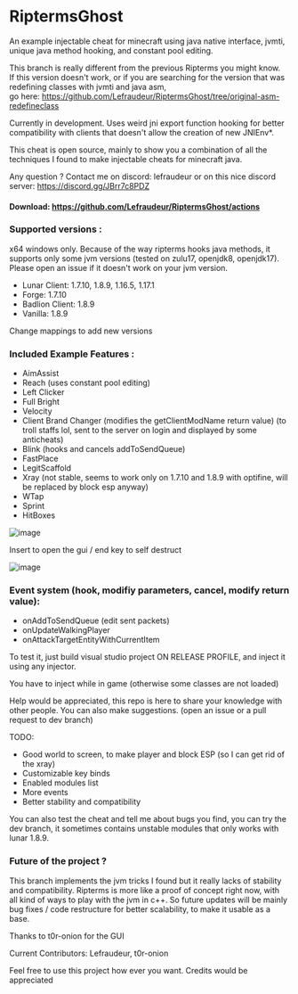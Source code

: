 # RiptermsGhost
An example injectable cheat for minecraft using java native interface, jvmti, unique java method hooking, and constant pool editing.

This branch is really different from the previous Ripterms you might know. 
<br/>If this version doesn't work, or if you are searching for the version that was redefining classes with jvmti and java asm, 
<br/>go here: https://github.com/Lefraudeur/RiptermsGhost/tree/original-asm-redefineclass

Currently in development.
Uses weird jni export function hooking for better compatibility with clients that doesn't allow the creation of new JNIEnv*.

This cheat is open source, mainly to show you a combination of all the techniques I found to make injectable cheats for minecraft java.

Any question ? Contact me on discord: lefraudeur
or on this nice discord server: https://discord.gg/JBrr7c8PDZ

#### Download: https://github.com/Lefraudeur/RiptermsGhost/actions

### Supported versions :
x64 windows only. Because of the way ripterms hooks java methods, it supports only some jvm versions (tested on zulu17, openjdk8, openjdk17).
Please open an issue if it doesn't work on your jvm version.
- Lunar Client: 1.7.10, 1.8.9, 1.16.5, 1.17.1
- Forge: 1.7.10
- Badlion Client: 1.8.9
- Vanilla: 1.8.9

Change mappings to add new versions

### Included Example Features :
- AimAssist
- Reach (uses constant pool editing)
- Left Clicker
- Full Bright
- Velocity
- Client Brand Changer (modifies the getClientModName return value) (to troll staffs lol, sent to the server on login and displayed by some anticheats)
- Blink (hooks and cancels addToSendQueue)
- FastPlace
- LegitScaffold
- Xray (not stable, seems to work only on 1.7.10 and 1.8.9 with optifine, will be replaced by block esp anyway)
- WTap
- Sprint
- HitBoxes

![image](https://github.com/Lefraudeur/RiptermsGhost/assets/91006387/39690baa-859a-4ea2-a9b0-dfbc8cbfe472)


Insert to open the gui / end key to self destruct

![image](https://github.com/Lefraudeur/RiptermsGhost/assets/91006387/8857b5f1-743e-4417-ab55-922252aaf0a0)

### Event system (hook, modifiy parameters, cancel, modify return value):
- onAddToSendQueue (edit sent packets)
- onUpdateWalkingPlayer
- onAttackTargetEntityWithCurrentItem

To test it, just build visual studio project ON RELEASE PROFILE, and inject it using any injector.

You have to inject while in game (otherwise some classes are not loaded)


Help would be appreciated, this repo is here to share your knowledge with other people. You can also make suggestions. (open an issue or a pull request to dev branch)

TODO: 
- Good world to screen, to make player and block ESP (so I can get rid of the xray)
- Customizable key binds
- Enabled modules list
- More events
- Better stability and compatibility

You can also test the cheat and tell me about bugs you find, you can try the dev branch, it sometimes contains unstable modules that only works with lunar 1.8.9.

### Future of the project ?
This branch implements the jvm tricks I found but it really lacks of stability and compatibility.
Ripterms is more like a proof of concept right now, with all kind of ways to play with the jvm in c++.
So future updates will be mainly bug fixes / code restructure for better scalability, to make it usable as a base.

Thanks to t0r-onion for the GUI

Current Contributors:
Lefraudeur,
t0r-onion

Feel free to use this project how ever you want. Credits would be appreciated